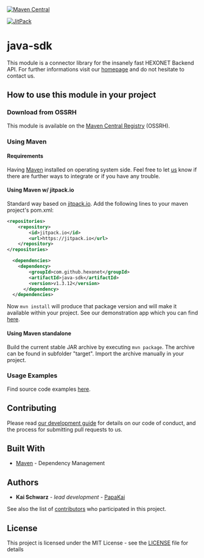 [![Maven Central](https://maven-badges.herokuapp.com/maven-central/net.hexonet.apiconnector/java-sdk/badge.svg)](https://maven-badges.herokuapp.com/maven-central/net.hexonet.apiconnector/java-sdk)

[![JitPack](https://img.shields.io/jitpack/v/jitpack/maven-simple.svg)](https://jitpack.io/#hexonet/java-sdk)


# java-sdk

This module is a connector library for the insanely fast HEXONET Backend API. For further informations visit our [homepage](http://hexonet.net) and do not hesitate to contact us.

## How to use this module in your project

### Download from OSSRH

This module is available on the [Maven Central Registry](https://github.com/hexonet/java-sdk/wiki/Development-Guide#ossrh-paths) (OSSRH).

### Using Maven

#### Requirements

Having [Maven](https://maven.apache.org) installed on operating system side.
Feel free to let [us](https://github.com/hexonet/java-sdk/wiki/Help) know if there are further ways to integrate or if you have any trouble.

#### Using Maven w/ jitpack.io

Standard way based on [jitpack.io](http://jitpack.io).
Add the following lines to your maven project's pom.xml:

```xml
<repositories>
    <repository>
        <id>jitpack.io</id>
        <url>https://jitpack.io</url>
    </repository>
</repositories>
```

```xml
  <dependencies>
    <dependency>
        <groupId>com.github.hexonet</groupId>
        <artifactId>java-sdk</artifactId>
        <version>v1.3.12</version>
      </dependency>
  </dependencies>
```

Now `mvn install` will produce that package version and will make it available within your project.
See our demonstration app which you can find [here](https://github.com/hexonet/java-sdk-demo).

#### Using Maven standalone

Build the current stable JAR archive by executing `mvn package`. The archive can be found in subfolder "target".
Import the archive manually in your project.

### Usage Examples

Find source code examples [here](https://github.com/hexonet/java-sdk/wiki/Usage-Guide#examples).

## Contributing

Please read [our development guide](https://github.com/hexonet/java-sdk/wiki/Development-Guide) for details on our code of conduct, and the process for submitting pull requests to us.

## Built With

* [Maven](https://maven.apache.org/) - Dependency Management

## Authors

* **Kai Schwarz** - *lead development* - [PapaKai](https://github.com/papakai)

See also the list of [contributors](https://github.com/hexonet/java-sdk/graphs/contributors) who participated in this project.

## License

This project is licensed under the MIT License - see the [LICENSE](LICENSE) file for details
